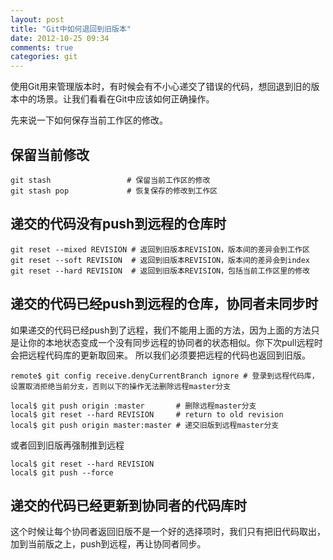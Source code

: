 ```yaml
---
layout: post
title: "Git中如何退回到旧版本"
date: 2012-10-25 09:34
comments: true
categories: git
---
```


使用Git用来管理版本时，有时候会有不小心递交了错误的代码，想回退到旧的版本中的场景。让我们看看在Git中应该如何正确操作。

<!-- more -->

先来说一下如何保存当前工作区的修改。
## 保留当前修改

    git stash                 # 保留当前工作区的修改
    git stash pop             # 恢复保存的修改到工作区

## 递交的代码没有push到远程的仓库时

    git reset --mixed REVISION # 返回到旧版本REVISION，版本间的差异会到工作区
    git reset --soft REVISION  # 返回到旧版本REVISION，版本间的差异会到index
    git reset --hard REVISION  # 返回到旧版本REVISION，包括当前工作区里的修改

## 递交的代码已经push到远程的仓库，协同者未同步时

如果递交的代码已经push到了远程，我们不能用上面的方法，因为上面的方法只是让你的本地状态变成一个没有同步远程的协同者的状态相似。你下次pull远程时会把远程代码库的更新取回来。
所以我们必须要把远程的代码也返回到旧版。

    remote$ git config receive.denyCurrentBranch ignore # 登录到远程代码库，设置取消拒绝当前分支，否则以下的操作无法删除远程master分支

    local$ git push origin :master       # 删除远程master分支
    local$ git reset --hard REVISION     # return to old revision
    local$ git push origin master:master # 递交旧版到远程master分支

或者回到旧版再强制推到远程

    local$ git reset --hard REVISION
    local$ git push --force

## 递交的代码已经更新到协同者的代码库时

这个时候让每个协同者返回旧版不是一个好的选择项时，我们只有把旧代码取出，加到当前版之上，push到远程，再让协同者同步。



